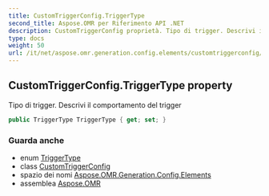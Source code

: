```yaml
---
title: CustomTriggerConfig.TriggerType
second_title: Aspose.OMR per Riferimento API .NET
description: CustomTriggerConfig proprietà. Tipo di trigger. Descrivi il comportamento del trigger
type: docs
weight: 50
url: /it/net/aspose.omr.generation.config.elements/customtriggerconfig/triggertype/
---
```

## CustomTriggerConfig.TriggerType property

Tipo di trigger. Descrivi il comportamento del trigger

```csharp
public TriggerType TriggerType { get; set; }
```

### Guarda anche

* enum [TriggerType](../../../aspose.omr.generation.config.enums/triggertype/)
* class [CustomTriggerConfig](../)
* spazio dei nomi [Aspose.OMR.Generation.Config.Elements](../../customtriggerconfig/)
* assemblea [Aspose.OMR](../../../)


